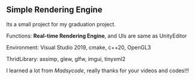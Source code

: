 ## Simple Rendering Engine
Its a small project for my graduation project.  

Functions: **Real-time Rendering Engine**, and UIs are same as UnityEditor  

Environment: Visual Studio 2019, cmake, c++20, OpenGL3  

ThridLibrary: assimp, glew, glfw, imgui, tinyxml2  
  
I learned a lot from *Madsycode*, really thanks for your videos and codes!!!  
